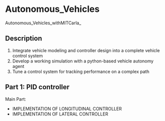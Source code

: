 # Autonomous_Vehicles
Autonomous_Vehicles_withMITCarla_

## Description

1. Integrate vehicle modeling and controller design into a complete vehicle control system
2. Develop a working simulation with a python-based vehicle autonomy agent
3. Tune a control system for tracking performance on a complex path

## Part 1: PID controller

Main Part:
* IMPLEMENTATION OF LONGITUDINAL CONTROLLER 
*  IMPLEMENTATION OF LATERAL CONTROLLER 
